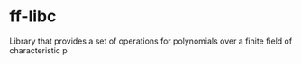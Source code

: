 # ff-libc
Library that provides a set of operations for polynomials over a finite field of characteristic p
